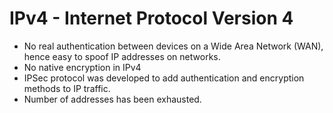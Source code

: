 # IPv4 - Internet Protocol Version 4

* No real authentication between devices on a Wide Area Network \(WAN\), hence easy to spoof IP addresses on networks.
* No native encryption in IPv4
* IPSec protocol was developed to add authentication and encryption methods to IP traffic.
* Number of addresses has been exhausted.



